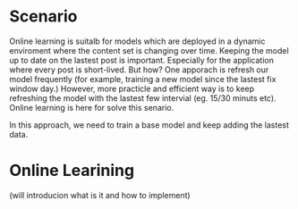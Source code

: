 # Scenario 
Online learning is suitalb for models which are deployed in a dynamic enviroment where the content set is changing over time.
Keeping the model up to date on the lastest post is important. Especially for the application where every post is short-lived. But how? One apporach is refresh our model frequently (for example, training a new model since the lastest fix window day.) However, more practicle and efficient way is to keep refreshing the model with the lastest few intervial (eg. 15/30 minuts etc). Online learning is here for solve this senario.

In this approach, we need to train a base model and keep adding the lastest data.

# Online Learining
(will introducion what is it and how to implement)
